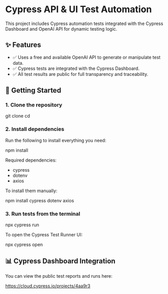 # Cypress API & UI Test Automation

This project includes Cypress automation tests integrated with the Cypress Dashboard and OpenAI API for dynamic testing logic.

## ✨ Features

- ✅ Uses a free and available OpenAI API to generate or manipulate test data.
- ✅ Cypress tests are integrated with the Cypress Dashboard.
- ✅ All test results are public for full transparency and traceability.

## 🚀 Getting Started

### 1. Clone the repository

git clone 
cd <project-directory>

### 2. Install dependencies

Run the following to install everything you need:

npm install

Required dependencies:

- cypress
- dotenv
- axios

To install them manually:

npm install cypress dotenv axios

### 3. Run tests from the terminal

npx cypress run

To open the Cypress Test Runner UI:

npx cypress open

## 📊 Cypress Dashboard Integration

You can view the public test reports and runs here:

https://cloud.cypress.io/projects/4aa9r3

